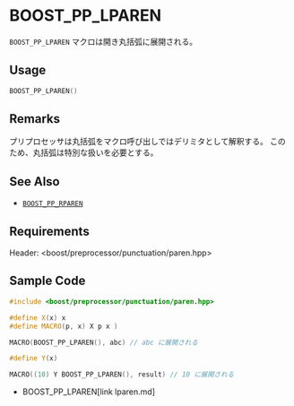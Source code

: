 # BOOST_PP_LPAREN

`BOOST_PP_LPAREN` マクロは開き丸括弧に展開される。

## Usage

```cpp
BOOST_PP_LPAREN()
```

## Remarks

プリプロセッサは丸括弧をマクロ呼び出しではデリミタとして解釈する。
このため、丸括弧は特別な扱いを必要とする。

## See Also

- [`BOOST_PP_RPAREN`](rparen.md)

## Requirements

Header: &lt;boost/preprocessor/punctuation/paren.hpp&gt;

## Sample Code

```cpp
#include <boost/preprocessor/punctuation/paren.hpp>

#define X(x) x
#define MACRO(p, x) X p x )

MACRO(BOOST_PP_LPAREN(), abc) // abc に展開される

#define Y(x)

MACRO((10) Y BOOST_PP_LPAREN(), result) // 10 に展開される
```
* BOOST_PP_LPAREN[link lparen.md]

